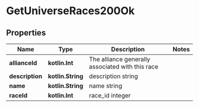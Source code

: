 
# GetUniverseRaces200Ok

## Properties
Name | Type | Description | Notes
------------ | ------------- | ------------- | -------------
**allianceId** | **kotlin.Int** | The alliance generally associated with this race | 
**description** | **kotlin.String** | description string | 
**name** | **kotlin.String** | name string | 
**raceId** | **kotlin.Int** | race_id integer | 



